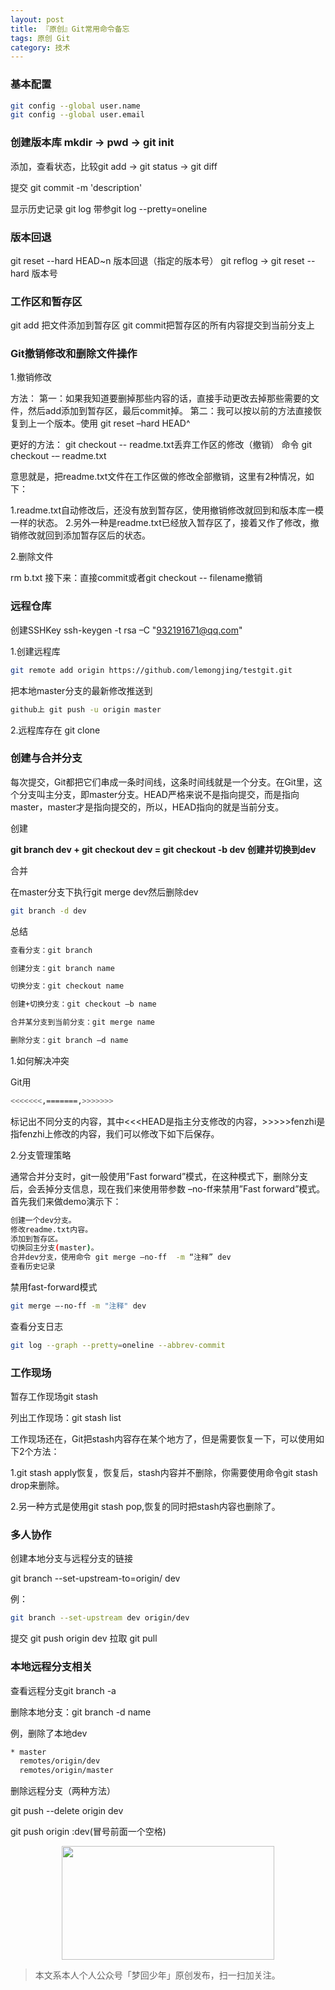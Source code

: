 ```yaml
---
layout: post
title: 『原创』Git常用命令备忘
tags: 原创 Git
category: 技术
---
```


### 基本配置

```sh
git config --global user.name
git config --global user.email
```

### 创建版本库 mkdir -> pwd -> git init

添加，查看状态，比较git add -> git status -> git diff

提交 git commit -m 'description'

显示历史记录 git log 带参git log --pretty=oneline

### 版本回退 
git reset --hard HEAD~n
版本回退（指定的版本号） git reflog -> git reset --hard 版本号

### 工作区和暂存区

git add 把文件添加到暂存区
git commit把暂存区的所有内容提交到当前分支上

### Git撤销修改和删除文件操作

1.撤销修改

方法：
第一：如果我知道要删掉那些内容的话，直接手动更改去掉那些需要的文件，然后add添加到暂存区，最后commit掉。
第二：我可以按以前的方法直接恢复到上一个版本。使用 git reset  –hard HEAD^

更好的方法：
git checkout -- readme.txt丢弃工作区的修改（撤销）
命令 git checkout -– readme.txt 

意思就是，把readme.txt文件在工作区做的修改全部撤销，这里有2种情况，如下：

1.readme.txt自动修改后，还没有放到暂存区，使用撤销修改就回到和版本库一模一样的状态。
2.另外一种是readme.txt已经放入暂存区了，接着又作了修改，撤销修改就回到添加暂存区后的状态。

2.删除文件

rm b.txt 接下来：直接commit或者git checkout -- filename撤销

### 远程仓库

创建SSHKey ssh-keygen -t rsa –C "932191671@qq.com"

1.创建远程库 

```sh
git remote add origin https://github.com/lemongjing/testgit.git
```

把本地master分支的最新修改推送到

```sh
github上 git push -u origin master
```

2.远程库存在
git clone

### 创建与合并分支

每次提交，Git都把它们串成一条时间线，这条时间线就是一个分支。在Git里，这个分支叫主分支，即master分支。HEAD严格来说不是指向提交，而是指向master，master才是指向提交的，所以，HEAD指向的就是当前分支。 

创建

**git branch dev + git checkout dev = git checkout -b dev 创建并切换到dev**

合并

在master分支下执行git merge dev然后删除dev 

```sh
git branch -d dev
```

总结

```sh
查看分支：git branch

创建分支：git branch name

切换分支：git checkout name

创建+切换分支：git checkout –b name

合并某分支到当前分支：git merge name

删除分支：git branch –d name
```

1.如何解决冲突

Git用

```sh
<<<<<<<,=======,>>>>>>>
```

标记出不同分支的内容，其中<<<HEAD是指主分支修改的内容，>>>>>fenzhi是指fenzhi上修改的内容，我们可以修改下如下后保存。

2.分支管理策略

通常合并分支时，git一般使用”Fast forward”模式，在这种模式下，删除分支后，会丢掉分支信息，现在我们来使用带参数 –no-ff来禁用”Fast forward”模式。首先我们来做demo演示下：

```sh
创建一个dev分支。
修改readme.txt内容。
添加到暂存区。
切换回主分支(master)。
合并dev分支，使用命令 git merge –no-ff  -m “注释” dev
查看历史记录
```

禁用fast-forward模式

```sh
git merge –-no-ff -m "注释" dev
```

查看分支日志

```sh
git log --graph --pretty=oneline --abbrev-commit
```

### 工作现场

暂存工作现场git stash

列出工作现场：git stash list

工作现场还在，Git把stash内容存在某个地方了，但是需要恢复一下，可以使用如下2个方法：

1.git stash apply恢复，恢复后，stash内容并不删除，你需要使用命令git stash drop来删除。

2.另一种方式是使用git stash pop,恢复的同时把stash内容也删除了。

### 多人协作

创建本地分支与远程分支的链接

git branch --set-upstream-to=origin/<branch> dev

例：

```sh
git branch --set-upstream dev origin/dev
```

提交
git push origin dev
拉取
git pull

### 本地远程分支相关

查看远程分支git branch -a

删除本地分支：git branch -d name

例，删除了本地dev

```sh
* master
  remotes/origin/dev
  remotes/origin/master
```

删除远程分支（两种方法）

git push --delete origin dev

git push origin :dev(冒号前面一个空格)

<div align="center">
<img src="https://chucheng92.github.io/assets/img/qrcode.png" width="340" height="182" />
</div>

> 本文系本人个人公众号「梦回少年」原创发布，扫一扫加关注。